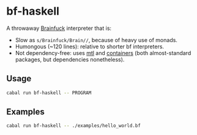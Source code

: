 <!-- vim:set tw=80 spell: -->

# bf-haskell

A throwaway [Brainfuck](https://en.wikipedia.org/wiki/Brainfuck) interpreter
that is:
- Slow as `s/Brainfuck/Brain//`, because of heavy use of monads.
- Humongous (~120 lines): relative to shorter bf interpreters.
- Not dependency-free: uses [mtl](https://hackage.haskell.org/package/mtl) and
  [containers](https://hackage.haskell.org/package/containers) (both
  almost-standard packages, but dependencies nonetheless).

## Usage

```bash 
cabal run bf-haskell -- PROGRAM 
```

## Examples

```bash 
cabal run bf-haskell -- ./examples/hello_world.bf
```

